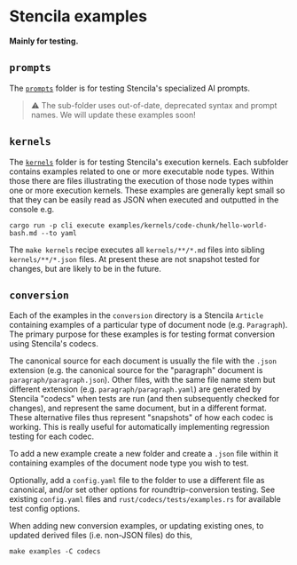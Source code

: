 # Stencila examples

**Mainly for testing.**

## `prompts`

The [`prompts`](prompts) folder is for testing Stencila's specialized AI prompts.

> ⚠️ The sub-folder uses out-of-date, deprecated syntax and prompt names. We will update these examples soon!

## `kernels`

The [`kernels`](kernels) folder is for testing Stencila's execution kernels. Each subfolder contains examples related to one or more executable node types. Within those there are files illustrating the execution of those node types within one or more execution kernels. These examples are generally kept small so that they can be easily read as JSON when executed and outputted in the console e.g.

```console
cargo run -p cli execute examples/kernels/code-chunk/hello-world-bash.md --to yaml
```

The `make kernels` recipe executes all `kernels/**/*.md` files into sibling `kernels/**/*.json` files. At present these are not snapshot tested for changes, but are likely to be in the future.

## `conversion`

Each of the examples in the `conversion` directory is a Stencila `Article` containing examples of a particular type of document node (e.g. `Paragraph`). The primary purpose for these examples is for testing format conversion using Stencila's codecs.

The canonical source for each document is usually the file with the `.json` extension (e.g. the canonical source for the "paragraph" document is `paragraph/paragraph.json`). Other files, with the same file name stem but different extension (e.g. `paragraph/paragraph.yaml`) are generated by Stencila "codecs" when tests are run (and then subsequently checked for changes), and represent the same document, but in a different format. These alternative files thus represent "snapshots" of how each codec is working. This is really useful for automatically implementing regression testing for each codec.

To add a new example create a new folder and create a `.json` file within it containing examples of the document node type you wish to test.

Optionally, add a `config.yaml` file to the folder to use a different file as canonical, and/or set other options for roundtrip-conversion testing. See existing `config.yaml` files and `rust/codecs/tests/examples.rs` for available test config options.

When adding new conversion examples, or updating existing ones, to updated derived files (i.e. non-JSON files) do this,

```console
make examples -C codecs
```
